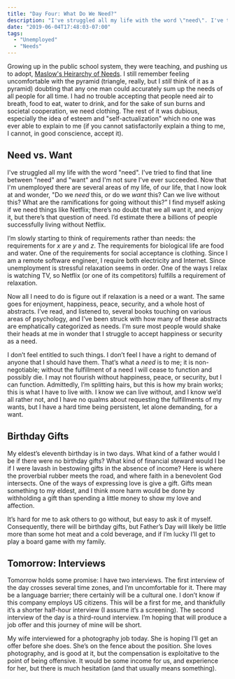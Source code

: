 ```yaml
---
title: "Day Four: What Do We Need?"
description: "I've struggled all my life with the word \"need\". I've tried to find that line between \"need\" and \"want\" and I'm not sure I've ever succeeded. Now that I'm unemployed there are several areas of my life, of our life, that I now look at and wonder, \"Do we <i>need</i> this, or do we <i>want</i> this? Can we live without this? What are the ramifications for going without this?\""
date: "2019-06-04T17:48:03-07:00"
tags:
  - "Unemployed"
  - "Needs"
---
```


Growing up in the public school system, they were teaching, and pushing us to adopt, [Maslow's Heirarchy of Needs](https://en.wikipedia.org/wiki/Maslow's_hierarchy_of_needs). I still remember feeling uncomfortable with the pyramid (triangle, really, but I _still_ think of it as a pyramid) doubting that any one man could accurately sum up the needs of all people for all time. I had no trouble accepting that people need air to breath, food to eat, water to drink, and for the sake of sun burns and societal cooperation, we need clothing. The rest of it was dubious, especially the idea of esteem and "self-actualization" which no one was ever able to explain to me (if you cannot satisfactorily explain a thing to me, I cannot, in good conscience, accept it).

## Need vs. Want

I've struggled all my life with the word "need". I've tried to find that line between "need" and "want" and I'm not sure I've ever succeeded. Now that I'm unemployed there are several areas of my life, of our life, that I now look at and wonder, "Do we _need_ this, or do we _want_ this? Can we live without this? What are the ramifications for going without this?” I find myself asking if we need things like Netflix; there’s no doubt that we all want it, and enjoy it, but there’s that question of need. I’d estimate there a billions of people successfully living without Netflix.

I’m slowly starting to think of requirements rather than needs: the requirements for _x_ are _y_ and _z_. The requirements for biological life are food and water. One of the requirements for social acceptance is clothing. Since I am a remote software engineer, I require both electricity and Internet. Since unemployment is stressful relaxation seems in order. One of the ways I relax is watching TV, so Netflix (or one of its competitors) fulfills a requirement of relaxation.

Now all I need to do is figure out if relaxation is a need or a want. The same goes for enjoyment, happiness, peace, security, and a whole host of abstracts. I’ve read, and listened to, several books touching on various areas of psychology, and I’ve been struck with how many of these abstracts are emphatically categorized as needs. I’m sure most people would shake their heads at me in wonder that I struggle to accept happiness or security as a need.

I don’t feel entitled to such things. I don’t feel I have a right to demand of anyone that I should have them. That’s what a _need_ is to me; it is non-negotiable; without the fulfillment of a need I will cease to function and possibly die. I may not flourish without happiness, peace, or security, but I can function. Admittedly, I’m splitting hairs, but this is how my brain works; this is what I have to live with. I know we can live without, and I know we’d all rather not, and I have no qualms about requesting the fulfillments of my wants, but I have a hard time being persistent, let alone demanding, for a want.

## Birthday Gifts

My eldest’s eleventh birthday is in two days. What kind of a father would I be if there were no birthday gifts? What kind of financial steward would I be if I were lavash in bestowing gifts in the absence of income? Here is where the proverbial rubber meets the road, and where faith in a benevolent God intersects. One of the ways of expressing love is give a gift. Gifts mean something to my eldest, and I think more harm would be done by withholding a gift than spending a little money to show my love and affection.

It’s hard for me to ask others to go without, but easy to ask it of myself. Consequently, there will be birthday gifts, but Father’s Day will likely be little more than some hot meat and a cold beverage, and if I’m lucky I’ll get to play a board game with my family.

## Tomorrow: Interviews

Tomorrow holds some promise: I have two interviews. The first interview of the day crosses several time zones, and I’m uncomfortable for it. There may be a language barrier; there certainly will be a cultural one. I don’t know if this company employs US citizens. This will be a first for me, and thankfully it’s a shorter half-hour interview (I assume it’s a screening). The second interview of the day is a third-round interview. I’m hoping that will produce a job offer and this journey of mine will be short.

My wife interviewed for a photography job today. She is hoping I’ll get an offer before she does. She’s on the fence about the position. She loves photography, and is good at it, but the compensation is exploitative to the point of being offensive. It would be some income for us, and experience for her, but there is much hesitation (and that usually means something).